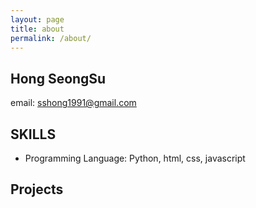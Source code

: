 ```yaml
---
layout: page
title: about
permalink: /about/
---
```

## Hong SeongSu

email: sshong1991@gmail.com

## SKILLS

* Programming Language: Python, html, css, javascript

## Projects
